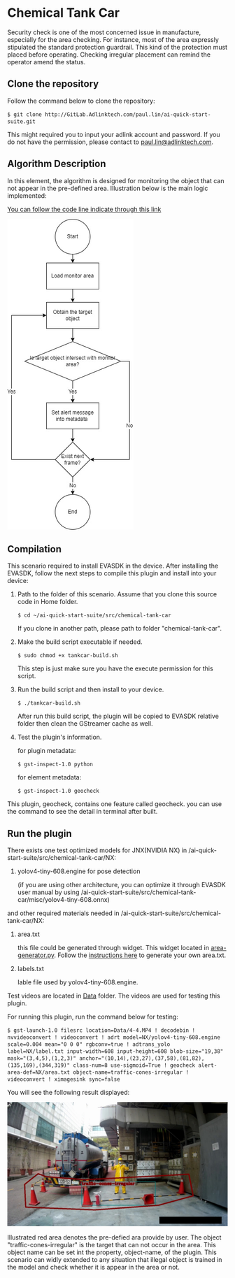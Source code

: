 # Chemical Tank Car

Security check is one of the most concerned issue in manufacture, especially for the area checking. For instance, most of the area expressly stipulated the standard protection guardrail. This kind of the protection must placed before operating. Checking irregular placement can remind the operator amend the status.

## Clone the repository

Follow the command below to clone the repository:

```
$ git clone http://GitLab.Adlinktech.com/paul.lin/ai-quick-start-suite.git
```

This might required you to input your adlink account and password. If you do not have the permission, please contact to paul.lin@adlinktech.com.

## Algorithm Description

In this element, the algorithm is designed for monitoring the object that can not appear in the pre-defined area. Illustration below is the main logic implemented:

[You can follow the code line indicate through this link](https://viewer.diagrams.net/?tags={}&highlight=0000ff&edit=_blank&layers=1&nav=1#R1Vldc6IwFP01PurwJepjt7XdznZ3O%2BPDbh8DXCE1EBpCxf76TSAIiLV2qivMdEpyuPk6uedyEwfmdZjdMRQHP6kHZGBoXjYwbwaGoVuGMZB%2FmrcpkIk9KwCfYU8ZVcACv4ECNYWm2IOkYcgpJRzHTdClUQQub2CIMbpumi0paY4aI1%2BNqFXAwkUEWmZ%2FsMeDAp0akwr%2FDtgPypH1cn0hKo1Vx0mAPLquQeZ8YF4zSnlRCrNrIJK8kpei3e07b7cTYxDxYxrca75jjN%2FClfH45sY%2FwKPpYmgWvbwikqoFq8nyTckAeIIQVaWMB9SnESLzCv3GaBp5IIfRRK2yeaA0FqAuwGfgfKN2F6WcCijgIVFv20tRq0toylw4MP%2FSJRDzgR%2BwU8uSa6kNoIi6AxoCZxthwIAgjl%2Bbm4%2BUD%2Flbu4pmUVBMf4J1vcX6QqyAt6knRPi5pHgdYA6LGOVkrIXUmgSiJC6cf4kzuRHvM%2FoKjEN2kIPyra0cVynXmKj6uqYDBQU1CZTYyVkb99xXjSN91eqUrxp7WLcJl04nN57BMkftl1QGMsEUFzxeyTGNWx9zgpwR8giOVhzcYOTSUOAxSslIYKKI8PAlxe5qmEgFDJNU%2BLmAHUId8fDgVfxPmCunDh4WcXnIUbQauojJ%2FoG6AbirUSzWaT7opllNRJR8%2BXygyJPhmEaYU5Z%2FFQCVS5ATKA1bzvSB5k4hMaspMXOPxHRjj8bsc2ls1nONWUdqbNopjVn90ZjkYFdivx2O5EAaD6Ai37BRKCUTOUmcG2vUeZZfqW5qz7IvrT29nRY8idS3V%2FqbHqm%2FMr3viAD1SYv6X%2FQSzEOG%2Bd9a%2BUl2NRqr2k2mes4rm7ISCQq2jWSl1kpWq2Z5rWz3H3a5W2n3tEdh1m6H2fukFly3wVTDEQeWFOU1FqGrleyYt0fFXBbQ0EmTj08bp4i%2BRjP6jq090dfeE3117Wzht%2FdnYa2fsizn3Qdd6tNZW5hJLkhEQB7htRCSRF4q5cqkOcCRhzhqZ0SdTITs2cUTofZJ%2FzJf4y9o8djDvt6t075udyUHLTOhMt35VCa0rZw7Ezp6n0%2B%2BzXnTK8bQpmYQUxFzklrPjxKotD5pSn26e2V82NyaaTsOVoxfudt2IV%2FwwPaF0zzDiZxVBJl8LBkKIU9qLpnA7NyOTqYXvh3V25cI88hrK7dLV8oz%2FWykiWr100rhm9UPVOb8Hw%3D%3D)

![Operation Idle Monitoring Flow Chart](../../resources/tank-car.jpg)

## Compilation

This scenario required to install EVASDK in the device. After installing the EVASDK, follow the next steps to compile this plugin and install into your device:

1. Path to the folder of this scenario. Assume that you clone this source code in Home folder.

   ```
   $ cd ~/ai-quick-start-suite/src/chemical-tank-car
   ```

   If you clone in another path, please path to folder "chemical-tank-car".

2. Make the build script executable if needed.

   ```
   $ sudo chmod +x tankcar-build.sh
   ```

   This step is just make sure you have the execute permission for this script.

3. Run the build script and then install to your device.

   ```
   $ ./tankcar-build.sh
   ```

   After run this build script, the plugin will be copied to EVASDK relative folder then clean the GStreamer cache as well.

4. Test the plugin's information.

   for plugin metadata:

   ```
   $ gst-inspect-1.0 python
   ```

   for element metadata:

   ```
   $ gst-inspect-1.0 geocheck
   ```

This plugin, geocheck, contains one feature called geocheck. you can use the command to see the detail in terminal after built.

## Run the plugin

There exists one test optimized models for JNX(NVIDIA NX) in /ai-quick-start-suite/src/chemical-tank-car/NX:

1. yolov4-tiny-608.engine for pose detection

   (if you are using other architecture, you can optimize it through EVASDK user manual by using /ai-quick-start-suite/src/chemical-tank-car/misc/yolov4-tiny-608.onnx)


and other required materials needed in /ai-quick-start-suite/src/chemical-tank-car/NX:

1. area.txt 

   this file could be generated through widget. This widget located in [area-generator.py](../../widgets/area-generator.py). Follow the [instructions here](../../widgets/readme.md) to generate your own area.txt.

2. labels.txt

   lable file used by yolov4-tiny-608.engine.

Test videos are located in [Data](/Data) folder. The videos are used for testing this plugin.

For running this plugin, run the command below for testing:

```
$ gst-launch-1.0 filesrc location=Data/4-4.MP4 ! decodebin ! nvvideoconvert ! videoconvert ! adrt model=NX/yolov4-tiny-608.engine scale=0.004 mean="0 0 0" rgbconv=true ! adtrans_yolo label=NX/label.txt input-width=608 input-height=608 blob-size="19,38" mask="(3,4,5),(1,2,3)" anchor="(10,14),(23,27),(37,58),(81,82),(135,169),(344,319)" class-num=8 use-sigmoid=True ! geocheck alert-area-def=NX/area.txt object-name=traffic-cones-irregular ! videoconvert ! ximagesink sync=false
```

You will see the following result displayed:

![displayed screen](../../resources/tankcar-event.jpg)

Illustrated red area denotes the pre-defied ara provide by user. The object "traffic-cones-irregular" is the target that can not occur in the area. This object name can be set int the property, object-name, of the plugin. This scenario can widly extended to any situation that illegal object is trained in the model and check whether it is appear in the area or not.

